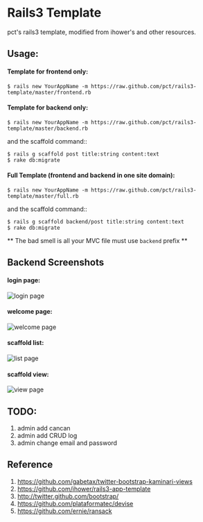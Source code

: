 # Rails3 Template

pct's rails3 template, modified from ihower's and other resources.

## Usage:

#### Template for frontend only:
    $ rails new YourAppName -m https://raw.github.com/pct/rails3-template/master/frontend.rb

#### Template for backend only:
    $ rails new YourAppName -m https://raw.github.com/pct/rails3-template/master/backend.rb
    
and the scaffold command::

    $ rails g scaffold post title:string content:text
    $ rake db:migrate

#### Full Template (frontend and backend in one site domain):

    $ rails new YourAppName -m https://raw.github.com/pct/rails3-template/master/full.rb

and the scaffold command::

    $ rails g scaffold backend/post title:string content:text
    $ rake db:migrate

** The bad smell is all your MVC file must use `backend` prefix **


## Backend Screenshots

#### login page:
![login page](https://raw.github.com/pct/rails3-template/master/screenshots/login.png)

#### welcome page:
![welcome page](https://raw.github.com/pct/rails3-template/master/screenshots/login_success.png)

#### scaffold list:
![list page](https://raw.github.com/pct/rails3-template/master/screenshots/list.png)

#### scaffold view:
![view page](https://raw.github.com/pct/rails3-template/master/screenshots/view.png)


## TODO:

1. admin add cancan
2. admin add CRUD log
3. admin change email and password

## Reference

1. https://github.com/gabetax/twitter-bootstrap-kaminari-views
2. https://github.com/ihower/rails3-app-template
3. http://twitter.github.com/bootstrap/
4. https://github.com/plataformatec/devise
5. https://github.com/ernie/ransack

